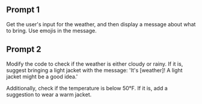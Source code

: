 ## Prompt 1
Get the user's input for the weather, and then display a message about what to bring. Use emojis in the message.

## Prompt 2
Modify the code to check if the weather is either cloudy or rainy. If it is, suggest bringing a light jacket with the message: 'It's [weather]! A light jacket might be a good idea.' 

Additionally, check if the temperature is below 50°F. If it is, add a suggestion to wear a warm jacket.
